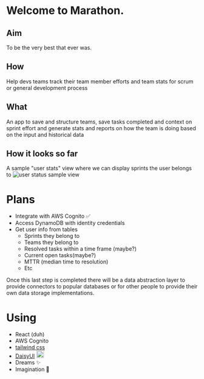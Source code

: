 # Welcome to Marathon.

## Aim
To be the very best that ever was.

## How
Help devs teams track their team member efforts and team stats for scrum or general development process

## What
An app to save and structure teams, save tasks completed and context on sprint effort and generate stats and reports on how the team is doing based on the input and historical data

## How it looks so far
A sample "user stats" view where we can display sprints the user belongs to
![user status sample view](./previews/marathon-user-stats.png)
# Plans
- Integrate with AWS Cognito ✅
- Access DynamoDB with identity credentials
- Get user info from tables
  - Sprints they belong to
  - Teams they belong to
  - Resolved tasks within a time frame (maybe?)
  - Current open tasks(maybe?)
  - MTTR (median time to resolution)
  - Etc

Once this last step is completed there will be a data abstraction layer to provide connectors to popular databases or for other people to provide their own data storage implementations.

# Using
- React (duh)
- AWS Cognito
- [tailwind css](https://tailwindcss.com/)
- [DaisyUI](https://daisyui.com/) <img src=https://daisyui.com/favicon.ico width=20>
- Dreams ✨
- Imagination 🌈
